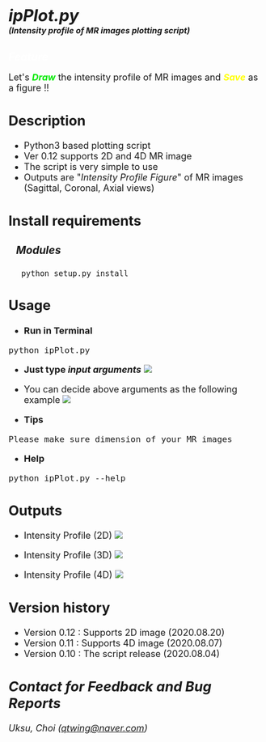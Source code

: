 # <font size=6><br>_**ipPlot.py</br></font> <font size=3>(Intensity profile of MR images plotting script)**_</font>

## <font color=white>_Feature_</font>
<font size=4>Let's <font color=grean><b>_Draw_</b></font> the intensity profile of MR images and <font color=yellow><b>_Save_</b> </font> as a figure !!

## Description
+ Python3 based plotting script
+ Ver 0.12 supports 2D and 4D MR image
+ The script is very simple to use
+ Outputs are "_Intensity Profile Figure_" of MR images (Sagittal, Coronal, Axial views)


## Install requirements
### &nbsp;&nbsp;&nbsp;_Modules_
&nbsp;&nbsp;&nbsp;&nbsp;
```python setup.py install```


## Usage
+ <b>Run in Terminal</b>
```
python ipPlot.py
```
+ <b> Just type _input arguments_</b>
![](assets/README-26458a65.png)

+ You can decide above arguments as the following example
![](assets/README-a8dc16f8.png)

+ <b>Tips</b>
```
Please make sure dimension of your MR images
```



+ <b>Help</b>
```
python ipPlot.py --help
```

## Outputs
+ Intensity Profile (2D)
![](assets/README-0ddc346a.png)

+ Intensity Profile (3D)
![](assets/README-758894fc.png)

+ Intensity Profile (4D)
![](assets/README-1a75415a.png)

## Version history
+ Version 0.12 : Supports 2D image (2020.08.20)
+ Version 0.11 : Supports 4D image (2020.08.07)
+ Version 0.10 : The script release (2020.08.04)

## _Contact for Feedback and Bug Reports_
_Uksu, Choi (qtwing@naver.com)_

